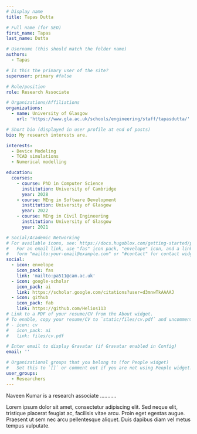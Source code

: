 ```yaml
---
# Display name
title: Tapas Dutta

# Full name (for SEO)
first_name: Tapas  
last_name: Dutta

# Username (this should match the folder name)
authors:
  - Tapas

# Is this the primary user of the site?
superuser: primary #false

# Role/position
role: Research Associate 

# Organizations/Affiliations
organizations:
  - name: University of Glasgow 
    url: 'https://www.gla.ac.uk/schools/engineering/staff/tapasdutta/'

# Short bio (displayed in user profile at end of posts)
bio: My research interests are. 

interests:
  - Device Modeling
  - TCAD simulations
  - Numerical modelling

education:
  courses:
    - course: PhD in Computer Science
      institution: University of Cambridge
      year: 2028
    - course: MEng in Software Development
      institution: University of Glasgow
      year: 2022
    - course: MEng in Civil Engineering
      institution: University of Glasgow
      year: 2021

# Social/Academic Networking
# For available icons, see: https://docs.hugoblox.com/getting-started/page-builder/#icons
#   For an email link, use "fas" icon pack, "envelope" icon, and a link in the
#   form "mailto:your-email@example.com" or "#contact" for contact widget.
social:
  - icon: envelope
    icon_pack: fas
    link: 'mailto:pa511@cam.ac.uk'
  - icon: google-scholar
    icon_pack: ai
    link: https://scholar.google.com/citations?user=d3mnwTkAAAAJ
  - icon: github
    icon_pack: fab
    link: https://github.com/Helios113
# Link to a PDF of your resume/CV from the About widget.
# To enable, copy your resume/CV to `static/files/cv.pdf` and uncomment the lines below.
# - icon: cv
#   icon_pack: ai
#   link: files/cv.pdf

# Enter email to display Gravatar (if Gravatar enabled in Config)
email: ''

# Organizational groups that you belong to (for People widget)
#   Set this to `[]` or comment out if you are not using People widget.
user_groups:
  - Researchers
---
```


Naveen Kumar is a research associate ........... 

Lorem ipsum dolor sit amet, consectetur adipiscing elit. Sed neque elit, tristique placerat feugiat ac, facilisis vitae arcu. Proin eget egestas augue. Praesent ut sem nec arcu pellentesque aliquet. Duis dapibus diam vel metus tempus vulputate.

